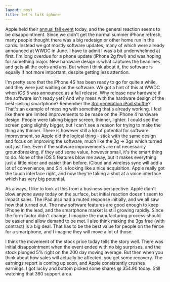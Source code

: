 ```yaml
---
layout: post
title: let's talk iphone
---
```


Apple held their [annual fall event][1] today, and the general reaction seems to be disappointment. Since we didn't get the normal summer iPhone refresh, many people thought there was a big redesign or other home run in the cards. Instead we got mostly software updates, many of which were already announced at WWDC in June. I have to admit I was a bit underwhelmed at first. I'm long overdue for a phone update (iPhone 2g ftw!) and was hoping for something major. New hardware design is what captures the headlines and gets all the oohs and ahs. But when I think about it, the software is equally if not more important, despite getting less attention.

<!--break-->

I'm pretty sure that the iPhone 4S has been ready to go for quite a while, and they were just waiting on the software. We got a hint of this at WWDC when iOS 5 was announced as a fall release. Why release new hardware if the software isn't ready yet? And why mess with the hardware design of the best-selling smartphone? Remember the [3rd generation iPod shuffle][2]? That's an example of messing with something that's already working. I feel like there are limited improvements to be made on the iPhone 4 hardware design. People were talking bigger screen, thinner, lighter. I could see the screen going slightly bigger, but I can't see a reason for trying to make the thing any thinner. There is however still a lot of potential for software improvement, so Apple did the logical thing - stick with the same design and focus on improving the software, much like the 3g &rarr; 3gs which turned out just fine. Even if the software improvements are not necessarily groundbreaking, if they add some value, however small, it's the smart thing to do. None of the iOS 5 features blow me away, but it makes everything just a little nicer and easier than before. iCloud and wireless sync will add a lot of convenience, and Siri is looking like a nice acquisition. Apple really got the touch interface right, and now they're taking a shot at a voice interface which has very big potential.

As always, I like to look at this from a business perspective. Apple didn't blow anyone away today on the surface, but initial reaction doesn't seem to impact sales. The iPad also had a muted response initially, and we all saw how that turned out. The new software features are good enough to keep iPhone in the lead, and the smartphone market is still growing rapidly. Since the form factor didn't change, I imagine the manufacturing process should be easier and allow demand to be met. I also think making the 3gs free (with contract) is a big deal. That has to be the best value for people on the fence for a smartphone, and I imagine they will move a lot of those.

I think the movement of the stock price today tells the story well. There was initial disappointment when the event ended with no big surprises, and the stock plunged 5% right on the 200 day moving average. But then when you think about how sales will actually be affected, you get some recovery. The earnings report is coming up soon, and Apple consistently crushes earnings. I got lucky and bottom picked some shares @ 354.90 today. Still watching that 360 support area.

[1]: http://events.apple.com.edgesuite.net/11piuhbvdlbkvoih10/event/index.html
[2]: http://en.wikipedia.org/wiki/IPod_Shuffle#Third_generation
